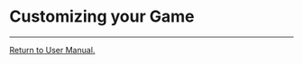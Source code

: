 # __Customizing your Game__
___



[Return to User Manual.](https://github.com/WrathOfRa/AotB/tree/master/User_Manual.md)
